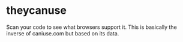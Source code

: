 # theycanuse
Scan your code to see what browsers support it. This is basically the inverse of caniuse.com but based on its data.
